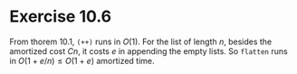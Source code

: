 # Exercise 10.6

From thorem 10.1, `(++)` runs in $O(1)$.
For the list of length $n$, besides the amortized cost $Cn$,
it costs $e$ in appending the empty lists.
So `flatten` runs in $O(1+e/n) \leq O(1+e)$ amortized time.
